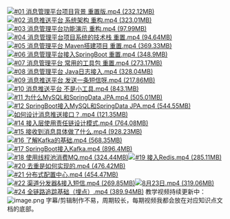 [![#01 消息管理平台项目背景 重置版.mp4 (232.12MB)](https://gw.alipayobjects.com/mdn/prod_resou/afts/img/A*NNs6TKOR3isAAAAAAAAAAABkARQnAQ)]()[![#02 消息推送平台 系统架构 重构.mp4 (323.01MB)](https://gw.alipayobjects.com/mdn/prod_resou/afts/img/A*NNs6TKOR3isAAAAAAAAAAABkARQnAQ)]()[![#03 消息管理平台功能演示 重构.mp4 (97.99MB)](https://gw.alipayobjects.com/mdn/prod_resou/afts/img/A*NNs6TKOR3isAAAAAAAAAAABkARQnAQ)]()[![#04 消息管理平台项目系统的技术栈 重置.mp4 (94.64MB)](https://gw.alipayobjects.com/mdn/prod_resou/afts/img/A*NNs6TKOR3isAAAAAAAAAAABkARQnAQ)]()
[![#05 消息管理平台 Maven搭建项目 重置.mp4 (369.33MB)](https://gw.alipayobjects.com/mdn/prod_resou/afts/img/A*NNs6TKOR3isAAAAAAAAAAABkARQnAQ)]()[![#06 消息管理平台接入SpringBoot 重置.mp4 (348.9MB)](https://gw.alipayobjects.com/mdn/prod_resou/afts/img/A*NNs6TKOR3isAAAAAAAAAAABkARQnAQ)]()[![#07 消息管理平台 常用的工具包 重置.mp4 (273.17MB)](https://gw.alipayobjects.com/mdn/prod_resou/afts/img/A*NNs6TKOR3isAAAAAAAAAAABkARQnAQ)]()[![#08 消息管理平台 Java日志接入.mp4 (328.04MB)](https://gw.alipayobjects.com/mdn/prod_resou/afts/img/A*NNs6TKOR3isAAAAAAAAAAABkARQnAQ)]()[![#09 消息推送平台 发送一条短信呀.mp4 (217.86MB)](https://gw.alipayobjects.com/mdn/prod_resou/afts/img/A*NNs6TKOR3isAAAAAAAAAAABkARQnAQ)]()[![#10 消息推送平台 不是小工具.mp4 (843.1MB)](https://gw.alipayobjects.com/mdn/prod_resou/afts/img/A*NNs6TKOR3isAAAAAAAAAAABkARQnAQ)]()
[![#11 为什么MySQL和SpringData JPA.mp4 (505.01MB)](https://gw.alipayobjects.com/mdn/prod_resou/afts/img/A*NNs6TKOR3isAAAAAAAAAAABkARQnAQ)]()[![#12 SpringBoot接入MySQL和SpringData JPA.mp4 (544.55MB)](https://gw.alipayobjects.com/mdn/prod_resou/afts/img/A*NNs6TKOR3isAAAAAAAAAAABkARQnAQ)]()[![如何设计消息推送接口？.mp4 (121.35MB)](https://gw.alipayobjects.com/mdn/prod_resou/afts/img/A*NNs6TKOR3isAAAAAAAAAAABkARQnAQ)]()[![#14 接入层使用责任链设计模式.mp4 (764.08MB)](https://gw.alipayobjects.com/mdn/prod_resou/afts/img/A*NNs6TKOR3isAAAAAAAAAAABkARQnAQ)]()[![#15 接收到消息具体做了什么.mp4 (928.23MB)](https://gw.alipayobjects.com/mdn/prod_resou/afts/img/A*NNs6TKOR3isAAAAAAAAAAABkARQnAQ)]()[![#16 了解Kafka的基础.mp4 (568.35MB)](https://gw.alipayobjects.com/mdn/prod_resou/afts/img/A*NNs6TKOR3isAAAAAAAAAAABkARQnAQ)]()[![#17 SpringBoot接入Kafka.mp4 (896.4MB)](https://gw.alipayobjects.com/mdn/prod_resou/afts/img/A*NNs6TKOR3isAAAAAAAAAAABkARQnAQ)]()[![#18 使用线程池消费MQ.mp4 (324.44MB)](https://gw.alipayobjects.com/mdn/prod_resou/afts/img/A*NNs6TKOR3isAAAAAAAAAAABkARQnAQ)]()[![#19 接入Redis.mp4 (285.11MB)](https://gw.alipayobjects.com/mdn/prod_resou/afts/img/A*NNs6TKOR3isAAAAAAAAAAABkARQnAQ)]()[![#20 去重是如何实现的.mp4 (476.42MB)](https://gw.alipayobjects.com/mdn/prod_resou/afts/img/A*NNs6TKOR3isAAAAAAAAAAABkARQnAQ)]()
[![#21 分布式配置中心.mp4 (454.47MB)](https://gw.alipayobjects.com/mdn/prod_resou/afts/img/A*NNs6TKOR3isAAAAAAAAAAABkARQnAQ)]()[![#22 渠道分发器&接入短信.mp4 (269.85MB)](https://gw.alipayobjects.com/mdn/prod_resou/afts/img/A*NNs6TKOR3isAAAAAAAAAAABkARQnAQ)]()[![8月23日.mp4 (319.06MB)](https://gw.alipayobjects.com/mdn/prod_resou/afts/img/A*NNs6TKOR3isAAAAAAAAAAABkARQnAQ)]()[![#24 全链路追踪基础（埋点）.mp4 (389.94MB)](https://gw.alipayobjects.com/mdn/prod_resou/afts/img/A*NNs6TKOR3isAAAAAAAAAAABkARQnAQ)]()
教学视频持续更新中：
![image.png](https://cdn.nlark.com/yuque/0/2023/png/1285871/1687265528155-9236fe99-f7c9-4e45-9dc7-ab8a42568145.png#averageHue=%23a1a2a1&clientId=u7236d7e0-c634-4&from=paste&height=413&id=u4d86c610&originHeight=826&originWidth=1890&originalType=binary&ratio=2&rotation=0&showTitle=false&size=336171&status=done&style=none&taskId=uae25aa80-1776-4aa9-9bee-320c7848360&title=&width=945)
字幕/剪辑制作不易，周期较长，每期视频我都会放在对应知识点文档的底部。
